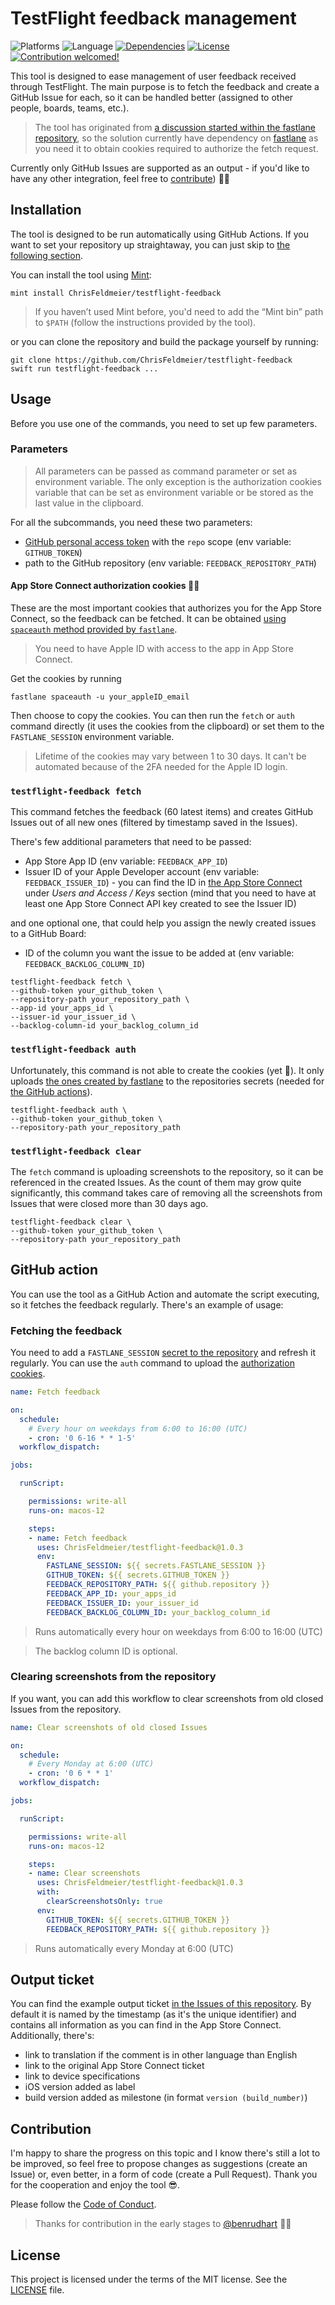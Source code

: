 # TestFlight feedback management

![Platforms](https://img.shields.io/badge/platform-osx-lightgrey.svg)
![Language](https://img.shields.io/badge/language-swift-orange.svg)
[![Dependencies](https://img.shields.io/badge/dependency-fastlane-informational.svg)](https://github.com/fastlane/fastlane)
[![License](https://img.shields.io/badge/license-MIT-green.svg)](https://github.com/ChrisFeldmeier/testflight-feedback/blob/main/LICENSE)
[![Contribution welcomed!](https://img.shields.io/badge/contribution-welcomed-brightgreen.svg)](#contribution)

This tool is designed to ease management of user feedback received through TestFlight. The main purpose is to fetch the feedback and create a GitHub Issue for each, so it can be handled better (assigned to other people, boards, teams, etc.).

> The tool has originated from [a discussion started within the fastlane repository](https://github.com/fastlane/fastlane/discussions/17790), so the solution currently have dependency on [fastlane](https://github.com/fastlane/fastlane) as you need it to obtain cookies required to authorize the fetch request.

Currently only GitHub Issues are supported as an output - if you'd like to have any other integration, feel free to [contribute](#contribution)) 🙏🏻


## Installation

The tool is designed to be run automatically using GitHub Actions. If you want to set your repository up straightaway, you can just skip to [the following section](#github_action).

You can install the tool using [Mint](https://github.com/yonaskolb/mint):

```shell
mint install ChrisFeldmeier/testflight-feedback
```

> If you haven’t used Mint before, you'd need to add the “Mint bin” path to `$PATH` (follow the instructions provided by the tool).

or you can clone the repository and build the package yourself by running:

```shell
git clone https://github.com/ChrisFeldmeier/testflight-feedback
swift run testflight-feedback ...
```

## Usage

Before you use one of the commands, you need to set up few parameters.

### Parameters

> All parameters can be passed as command parameter or set as environment variable. The only exception is the authorization cookies variable that can be set as environment variable or be stored as the last value in the clipboard.

For all the subcommands, you need these two parameters:
- [GitHub personal access token](https://docs.github.com/en/authentication/keeping-your-account-and-data-secure/creating-a-personal-access-token) with the `repo` scope (env variable: `GITHUB_TOKEN`)
- path to the GitHub repository (env variable: `FEEDBACK_REPOSITORY_PATH`)

#### App Store Connect authorization cookies 🍪🍪

These are the most important cookies that authorizes you for the App Store Connect, so the feedback can be fetched. It can be obtained [using `spaceauth` method provided by `fastlane`](https://docs.fastlane.tools/getting-started/ios/authentication/).

> You need to have Apple ID with access to the app in App Store Connect.

<a name="auth_cookies">
Get the cookies by running
</a>

```shell
fastlane spaceauth -u your_appleID_email
``` 

Then choose to copy the cookies. You can then run the `fetch` or `auth` command directly (it uses the cookies from the clipboard) or set them to the `FASTLANE_SESSION` environment variable.

> Lifetime of the cookies may vary between 1 to 30 days. It can't be automated because of the 2FA needed for the Apple ID login.

### `testflight-feedback fetch`

This command fetches the feedback (60 latest items) and creates GitHub Issues out of all new ones (filtered by timestamp saved in the Issues).

There's few additional parameters that need to be passed:
- App Store App ID (env variable: `FEEDBACK_APP_ID`)
- Issuer ID of your Apple Developer account (env variable: `FEEDBACK_ISSUER_ID`) - you can find the ID in [the App Store Connect](https://appstoreconnect.apple.com/access/api) under _Users and Access / Keys_ section (mind that you need to have at least one App Store Connect API key created to see the Issuer ID) 

and one optional one, that could help you assign the newly created issues to a GitHub Board:
- ID of the column you want the issue to be added at (env variable: `FEEDBACK_BACKLOG_COLUMN_ID`)

```shell
testflight-feedback fetch \
--github-token your_github_token \
--repository-path your_repository_path \
--app-id your_apps_id \
--issuer-id your_issuer_id \
--backlog-column-id your_backlog_column_id
```

### `testflight-feedback auth`

Unfortunately, this command is not able to create the cookies (yet 👀). It only uploads [the ones created by fastlane](#auth_cookies) to the repositories secrets (needed for [the GitHub actions](#github_action)).

```shell
testflight-feedback auth \
--github-token your_github_token \
--repository-path your_repository_path
```

### `testflight-feedback clear`

The `fetch` command is uploading screenshots to the repository, so it can be referenced in the created Issues. As the count of them may grow quite significantly, this command takes care of removing all the screenshots from Issues that were closed more than 30 days ago. 

```shell
testflight-feedback clear \
--github-token your_github_token \
--repository-path your_repository_path
```

## GitHub action

<a name="github_action">
You can use the tool as a GitHub Action and automate the script executing, so it fetches the feedback regularly. There's an example of usage:
</a>

### Fetching the feedback

You need to add a `FASTLANE_SESSION` [secret to the repository](https://docs.github.com/en/actions/security-guides/encrypted-secrets) and refresh it regularly. You can use the `auth` command to upload the [authorization cookies](#auth_cookies).

```yaml
name: Fetch feedback

on:
  schedule:
    # Every hour on weekdays from 6:00 to 16:00 (UTC)
    - cron: '0 6-16 * * 1-5'
  workflow_dispatch:

jobs:

  runScript:

    permissions: write-all
    runs-on: macos-12

    steps:
    - name: Fetch feedback
      uses: ChrisFeldmeier/testflight-feedback@1.0.3
      env:
        FASTLANE_SESSION: ${{ secrets.FASTLANE_SESSION }}
        GITHUB_TOKEN: ${{ secrets.GITHUB_TOKEN }}
        FEEDBACK_REPOSITORY_PATH: ${{ github.repository }}
        FEEDBACK_APP_ID: your_apps_id
        FEEDBACK_ISSUER_ID: your_issuer_id
        FEEDBACK_BACKLOG_COLUMN_ID: your_backlog_column_id
```

> Runs automatically every hour on weekdays from 6:00 to 16:00 (UTC)

> The backlog column ID is optional.

### Clearing screenshots from the repository

If you want, you can add this workflow to clear screenshots from old closed Issues from the repository.

```yaml
name: Clear screenshots of old closed Issues

on:
  schedule:
    # Every Monday at 6:00 (UTC)
    - cron: '0 6 * * 1'
  workflow_dispatch:

jobs:

  runScript:

    permissions: write-all
    runs-on: macos-12

    steps:
    - name: Clear screenshots
      uses: ChrisFeldmeier/testflight-feedback@1.0.3
      with:
        clearScreenshotsOnly: true
      env:
        GITHUB_TOKEN: ${{ secrets.GITHUB_TOKEN }}
        FEEDBACK_REPOSITORY_PATH: ${{ github.repository }}
```

> Runs automatically every Monday at 6:00 (UTC)


## Output ticket

You can find the example output ticket [in the Issues of this repository](https://github.com/ChrisFeldmeier/testflight-feedback/issues/1). By default it is named by the timestamp (as it's the unique identifier) and contains all information as you can find in the App Store Connect. Additionally, there's:
- link to translation if the comment is in other language than English
- link to the original App Store Connect ticket
- link to device specifications
- iOS version added as label
- build version added as milestone (in format `version (build_number)`)


## Contribution

<a name="contribution">
I'm happy to share the progress on this topic and I know there's still a lot to be improved, so feel free to propose changes as suggestions (create an Issue) or, even better, in a form of code (create a Pull Request). Thank you for the cooperation and enjoy the tool 😎.
</a>

Please follow the [Code of Conduct](https://github.com/ChrisFeldmeier/testflight-feedback/blob/main/CODE_OF_CONDUCT.md).

> Thanks for contribution in the early stages to [@benrudhart](https://github.com/benrudhart) 🙏🏼


## License

This project is licensed under the terms of the MIT license. See the [LICENSE](https://github.com/ChrisFeldmeier/testflight-feedback/blob/main/LICENSE) file.
